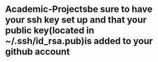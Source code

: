 # Academic-Projectsbe sure to have your ssh key set up and that your public key(located in ~/.ssh/id_rsa.pub)is added to your github account
